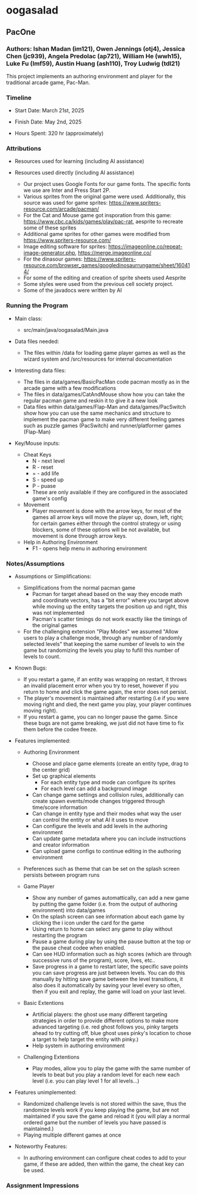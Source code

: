 # oogasalad

## PacOne

### Authors: Ishan Madan (im121), Owen Jennings (otj4), Jessica Chen (jc939), Angela Predolac (ap721), William He (wwh15), Luke Fu (lmf59), Austin Huang (ash110), Troy Ludwig (tdl21)

This project implements an authoring environment and player for the traditional arcade game,
Pac-Man.

### Timeline

* Start Date: March 21st, 2025

* Finish Date: May 2nd, 2025

* Hours Spent: 320 hr (approximately)

### Attributions

* Resources used for learning (including AI assistance)

* Resources used directly (including AI assistance)
    * Our project uses Google Fonts for our game fonts. The specific fonts we use are Inter and
      Press Start 2P.
    * Various sprites from the original game were used. Additionally, this source was used for game
      sprites: https://www.spriters-resource.com/arcade/pacman/
    * For the Cat and Mouse game got insporation from this
      game: https://www.cbc.ca/kids/games/play/pac-rat, aesprite to recreate some of these sprites
    * Additional game sprites for other games were modified from https://www.spriters-resource.com/
    * Image editing software for
      sprites: https://imageonline.co/repeat-image-generator.php, https://merge.imageonline.co/
    * For the dinasour games: https://www.spriters-resource.com/browser_games/googledinosaurrungame/sheet/160414/
    * For some of the editing and creation of sprite sheets used Aesprite
    * Some styles were used from the previous cell society project.
    * Some of the javadocs were written by AI

### Running the Program

* Main class:
  * src/main/java/oogasalad/Main.java

* Data files needed:
  * The files within /data for loading game player games as well as the wizard system and /src/resources for internal documentation

* Interesting data files:
  * The files in data/games/BasicPacMan code pacman mostly as in the arcade game with a few modifications
  * The files in data/games/CatAndMouse show how you can take the regular pacman game and reskin it to give it a new look
  * Data files within data/games/Flap-Man and data/games/PacSwitch show how you can use the same mechanics and structure to implement the pacman game to make very different feeling games such as puzzle games (PacSwitch) and runner/platformer games (Flap-Man)

* Key/Mouse inputs:
  * Cheat Keys
    * N - next level
    * R - reset
    * = - add life
    * S - speed up
    * P - puase
    * These are only available if they are configured in the associated game's config
  * Movement
    - Player movement is done with the arrow keys, for most of the games all arrow keys will move the player up, down, left, right; for certain games either through the control strategy or using blockers, some of these options will be not available, but movement is done through arrow keys.
  * Help in Authoring Environment
    - F1 - opens help menu in authoring environment

### Notes/Assumptions

* Assumptions or Simplifications:
  * Simplifications from the normal pacman game
    * Pacman for target ahead based on the way they encode math and coordinate vectors, has a "bit error" where you target above while moving up the entity targets the position up and right, this was not implemented
    * Pacman's scatter timings do not work exactly like the timings of the original games
  * For the challenging extension "Play Modes" we assumed "Allow users to play a challenge mode, through any number of randomly selected levels" that keeping the same number of levels to win the game but randomizing the levels you play to fufill this number of levels to count.

* Known Bugs:
  * If you restart a game, if an entity was wrapping on restart, it throws an invalid placement error when you try to reset, however if you return to home and click the game again, the error does not persist.
  * The player's movement is maintained after restarting (i.e if you were moving right and died, the next game you play, your player continues moving right).
  * If you restart a game, you can no longer pause the game.
  Since these bugs are not game breaking, we just did not have time to fix them before the codee freeze.

* Features implemented:
  * Authoring Environment
    * Choose and place game elements (create an entity type, drag to the center grid)
    * Set up graphical elements
      * For each entity type and mode can configure its sprites
      * For each level can add a background image
    * Can change game settings and collision rules, additionally can create spawn events/mode changes triggered through time/score information
    * Can change in entity type and their modes what way the user can control the entity or what AI it uses to move
    * Can configure the levels and add levels in the authoring environment
    * Can update game metadata where you can include instructions and creator information
    * Can upload game configs to continue editing in the authoring environment

  * Preferences such as theme that can be set on the splash screen persists between program runs

  * Game Player
    * Show any number of games automattically, can add a new game by putting the game folder (i.e. from the output of authoring environment) into data/games
    * On the splash screen can see information about each game by clicking the i icon under the card for the game
    * Using return to home can select any game to play without restarting the program
    * Pause a game during play by using the pause button at the top or the pause cheat codee when enabled.
    * Can see HUD information such as high scores (which are through successive runs of the program), score, lives, etc..
    * Save progress in a game to restart later, the specific save points you can save progress are just between levels. You can do this manually by hitting save game between the level transitions, it also does it automatically by saving your level every so often, then if you exit and replay, the game will load on your last level.

  * Basic Extentions
    * Artificial players: the ghost use many different targeting strategies in order to provide different options to make more advanced targeting (i.e. red ghost follows you, pinky targets ahead to try cutting off, blue ghost uses pinky's location to chose a target to help target the entity with pinky.)
    * Help system in authoring environment

  * Challenging Extentions
    * Play modes, allow you to play the game with the same number of levels to beat but you play a random level for each new each level (i.e. you can play level 1 for all levels...)

* Features unimplemented:
  * Randomized challenge levels is not stored within the save, thus the randomize levels work if you keep playing the game, but are not maintained if you save the game and reload it (you will play a normal ordered game but the number of levels you have passed is maintained.)
  * Playing multiple different games at once

* Noteworthy Features:
  * In authoring environment can configure cheat codes to add to your game, if these are added, then within the game, the cheat key can be used.

### Assignment Impressions



